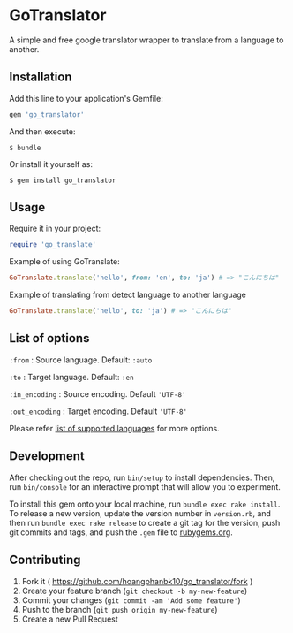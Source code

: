 # GoTranslator

A simple and free google translator wrapper to translate from a language to another.

## Installation

Add this line to your application's Gemfile:

```ruby
gem 'go_translator'
```

And then execute:

    $ bundle

Or install it yourself as:

    $ gem install go_translator

## Usage

Require it in your project:

```ruby
require 'go_translate'
```

Example of using GoTranslate:

```ruby
GoTranslate.translate('hello', from: 'en', to: 'ja') # => "こんにちは"
```

Example of translating from detect language to another language

```ruby
GoTranslate.translate('hello', to: 'ja') # => "こんにちは"
```

## List of options

`:from` : Source language. Default: `:auto`

`:to` : Target language. Default: `:en`

`:in_encoding` : Source encoding. Default `'UTF-8'`

`:out_encoding` : Target encoding. Default `'UTF-8'`

Please refer [list of supported languages](https://cloud.google.com/translate/v2/using_rest#language-params) for more options.

## Development

After checking out the repo, run `bin/setup` to install dependencies. Then, run `bin/console` for an interactive prompt that will allow you to experiment.

To install this gem onto your local machine, run `bundle exec rake install`. To release a new version, update the version number in `version.rb`, and then run `bundle exec rake release` to create a git tag for the version, push git commits and tags, and push the `.gem` file to [rubygems.org](https://rubygems.org).

## Contributing

1. Fork it ( https://github.com/hoangphanbk10/go_translator/fork )
2. Create your feature branch (`git checkout -b my-new-feature`)
3. Commit your changes (`git commit -am 'Add some feature'`)
4. Push to the branch (`git push origin my-new-feature`)
5. Create a new Pull Request
